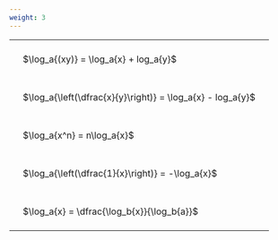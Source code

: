 ```yaml
---
weight: 3
---
```


<style type="text/css">
#T_fd391 th.col_heading {
  text-align: left;
  font-size: 1em;
}
#T_fd391 td {
  text-align: left;
  font-size: 1em;
  padding: 1.5em;
}
</style>
<table id="T_fd391">
  <thead>
  </thead>
  <tbody>
    <tr>
      <td id="T_fd391_row0_col0" class="data row0 col0" >$\log_a{(xy)} = \log_a{x} + log_a{y}$</td>
    </tr>
    <tr>
      <td id="T_fd391_row1_col0" class="data row1 col0" >$\log_a{\left(\dfrac{x}{y}\right)} = \log_a{x} - log_a{y}$</td>
    </tr>
    <tr>
      <td id="T_fd391_row2_col0" class="data row2 col0" >$\log_a{x^n} = n\log_a{x}$</td>
    </tr>
    <tr>
      <td id="T_fd391_row3_col0" class="data row3 col0" >$\log_a{\left(\dfrac{1}{x}\right)} = -\log_a{x}$</td>
    </tr>
    <tr>
      <td id="T_fd391_row4_col0" class="data row4 col0" >$\log_a{x} = \dfrac{\log_b{x}}{\log_b{a}}$</td>
    </tr>
  </tbody>
</table>
